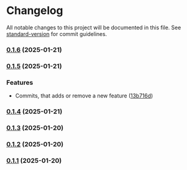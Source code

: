# Changelog

All notable changes to this project will be documented in this file. See [standard-version](https://github.com/conventional-changelog/standard-version) for commit guidelines.

### [0.1.6](https://github.com/viji1998/reactjs-ai/compare/v0.1.5...v0.1.6) (2025-01-21)

### [0.1.5](https://github.com/viji1998/reactjs-ai/compare/v0.1.4...v0.1.5) (2025-01-21)


### Features

* Commits, that adds or remove a new feature ([13b716d](https://github.com/viji1998/reactjs-ai/commit/13b716d0dd94da69b39a9b290f32250675a190e8))

### [0.1.4](https://github.com/viji1998/reactjs-ai/compare/v0.1.3...v0.1.4) (2025-01-21)

### [0.1.3](https://github.com/viji1998/reactjs-ai/compare/v0.1.2...v0.1.3) (2025-01-20)

### [0.1.2](https://github.com/viji1998/reactjs-ai/compare/v0.1.1...v0.1.2) (2025-01-20)

### [0.1.1](https://github.com/viji1998/reactjs-ai/compare/v1.0.0...v0.1.1) (2025-01-20)
